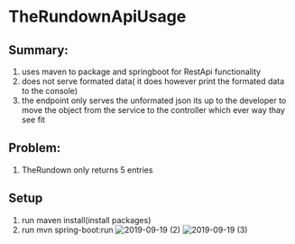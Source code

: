 # TheRundownApiUsage
## Summary: 
1. uses maven to package and springboot for RestApi functionality
2. does not serve formated data( it does however print the formated data to the console)
3. the endpoint only serves the unformated json its up to the developer to move the object from the service to the controller which ever way thay see fit
## Problem:
1. TheRundown only returns 5 entries
## Setup
1. run maven install(install packages)
2. run mvn spring-boot:run
![2019-09-19 (2)](https://user-images.githubusercontent.com/9660197/65257133-bf5a6000-dace-11e9-8aef-423a15d65147.png)
![2019-09-19 (3)](https://user-images.githubusercontent.com/9660197/65257156-c6816e00-dace-11e9-9916-5526e46ea010.png)
